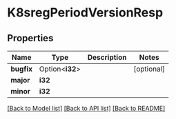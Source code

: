 # K8sregPeriodVersionResp

## Properties

Name | Type | Description | Notes
------------ | ------------- | ------------- | -------------
**bugfix** | Option<**i32**> |  | [optional]
**major** | **i32** |  |
**minor** | **i32** |  |

[[Back to Model list]](../README.md#documentation-for-models) [[Back to API list]](../README.md#documentation-for-api-endpoints) [[Back to README]](../README.md)
